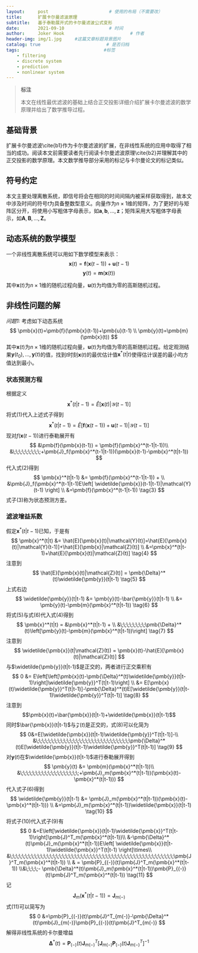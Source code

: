 ```yaml
---
layout:     post                       # 使用的布局（不需要改）
title:      扩展卡尔曼滤波原理
subtitle:   基于泰勒展开式的卡尔曼滤波公式变形
date:       2021-09-10                 # 时间
author:     Joker Hook                         # 作者
header-img: img/1.jpg     #这篇文章标题背景图片
catalog: true                         # 是否归档
tags:                                #标签
    - filtering
    - discrete system
    - prediction
    - nonlinear system
---
```


> **标注**
>
> 本文在线性最优滤波的基础上结合正交投影详细介绍扩展卡尔曼滤波的数学原理并给出了数学推导过程。

## 基础背景
扩展卡尔曼滤波\cite{b1}作为卡尔曼滤波的扩展，在非线性系统的应用中取得了相当的成功。阅读本文前需要读者先行阅读卡尔曼滤波原理\cite{b2}并理解其中的正交投影的数学原理。本文数学推导部分采用的标记与卡尔曼论文的标记类似。

## 符号约定
本文主要处理离散系统，即信号将会在相同的时间间隔内被采样获取得到，故本文中涉及时间的符号$t$为具备整数型意义。向量作为$n \times 1$维的矩阵，为了更好的与矩阵区分开，将使用小写粗体字母表示，如$\pmb{a}, \pmb{b},..., \pmb{z}$；矩阵采用大写粗体字母表示，如$\pmb{A},\pmb{B},...,\pmb{Z}$。

## 动态系统的数学模型
一个非线性离散系统可以用如下数学模型来表示：
$$
\pmb{x}(t)=\pmb{f}(\pmb{x}(t-1))+\pmb{u}(t-1)
$$
$$
\pmb{y}(t)=\pmb{m}(\pmb{x}(t))
$$

其中$\pmb{x}(t)$为$n \times 1$维的随机过程向量，$\pmb{u}(t)$为均值为零的高斯随机过程。

## 非线性问题的解
*问题1:* 考虑如下动态系统
$$
    \pmb{x}(t)=\pmb{f}(\pmb{x}(t-1))+\pmb{u}(t-1) \\
    \pmb{y}(t)=\pmb{m}(\pmb{x}(t))
$$
其中$\pmb{x}(t)$为$n \times 1$维的随机过程向量，$\pmb{u}(t)$为均值为零的高斯随机过程。给定观测结果$\pmb{y}(t_0),..., \pmb{y}(t)$的值，找到$t$时刻$\pmb{x}(t)$的最优估计值$\pmb{x}^*(t|t)$使得估计误差的最小均方值达到最小。

### 状态预测方程
根据定义
$$
    \pmb{x}^*(t|t-1) = \hat{E}\left[\pmb{x}(t)|\mathcal{Y}(t-1)\right]
$$
将式$(1)$代入上述式子得到
$$
    \pmb{x}^*(t|t-1) = \hat{E}\left[\pmb{f}(\pmb{x}(t-1))+\pmb{u}(t-1)|\mathcal{Y}(t-1)\right]    \tag{2}
$$
现对$f(\pmb{x}(t-1))$进行泰勒展开有
$$
    &\pmb{f}(\pmb{x}(t-1)) = \pmb{f}(\pmb{x}^*(t-1|t-1))\\
    &\;\;\;\;\;\;\;\;\;+\pmb{J}_f(\pmb{x}^*(t-1|t-1))(\pmb{x}(t-1)-\pmb{x}^*(t|t-1))
$$
代入式$(2)$得到
$$
    \pmb{x}^*(t|t-1) &= \pmb{f}(\pmb{x}^*(t-1|t-1)) +  \\
    &\pmb{J}_f(\pmb{x}^*(t-1|t-1)E\left[ \widetilde{\pmb{x}}(t-1|t-1)|\mathcal{Y}(t-1) \right]   \\
    &=\pmb{f}(\pmb{x}^*(t-1|t-1)) \tag{3}
$$
式子$(3)$称为状态预测方差。

### 滤波增益系数
假定$\pmb{x}^*(t|t-1)$已知，于是有
$$
    \pmb{x}^*(t|t) &= \hat{E}[\pmb{x}(t)|\mathcal{Y}(t)]=\hat{E}[\pmb{x}(t)|\mathcal{Y}(t-1)]+\hat{E}[\pmb{x}|\mathcal{Z}(t)]   \\
    &=\pmb{x}^*(t|t-1)+\hat{E}[\pmb{x}(t)|\mathcal{Z}(t)]  \tag{4}
$$
注意到
$$
    \hat{E}[\pmb{x}(t)|\mathcal{Z}(t)] = \pmb{\Delta}^*(t)\widetilde{\pmb{y}}(t|t-1)    \tag{5}
$$
上式右边
$$
    \widetilde{\pmb{y}}(t|t-1)  &= \pmb{y}(t)-\bar{\pmb{y}}(t|t-1) \\
    &= \pmb{y}(t)-\pmb{m}(\pmb{x}^*(t|t-1))  \tag{6}
$$
将式$(5)$与式$(6)$代入式$(4)$得到
$$
    \pmb{x}^*(t|t) = &\pmb{x}^*(t|t-1) + \\
    &\;\;\;\;\;\;\;\;\pmb{\Delta}^*(t)\left[\pmb{y}(t)-\pmb{m}(\pmb{x}^*(t|t-1))\right]   \tag{7}
$$
注意到
$$
    \widetilde{\pmb{x}}(t|\mathcal{Z}(t)) = \pmb{x}(t)-\hat{E}[\pmb{x}(t)|\mathcal{Z}(t)]
$$
与$\widetilde{\pmb{y}}(t|t-1)$是正交的，两者进行正交乘积有
$$
    0 &= E\left[\left[\pmb{x}(t)-\pmb{\Delta}^*(t)\widetilde{\pmb{y}}(t|t-1)\right]\widetilde{\pmb{y}}^T(t|t-1)\right] \\
    &= E[\pmb{x}(t)\widetilde{\pmb{y}}^T(t|t-1)]-\pmb{\Delta}^*(t)E[\widetilde{\pmb{y}}(t|t-1)\widetilde{\pmb{y}}^T(t|t-1)] \tag{8}
$$
注意到$$\pmb{x}(t)=\bar{\pmb{x}}(t|t-1)+\widetilde{\pmb{x}}(t|t-1)$$同时$\bar{\pmb{x}}(t|t-1)$与$\mathcal{Z}(t)$是正交的，式$(8)$可以化简为
$$
    0&=E[\widetilde{\pmb{x}}(t|t-1)\widetilde{\pmb{y}}^T(t|t-1)]-\\
    &\;\;\;\;\;\;\;\;\;\;\;\;\;\;\;\;\;\;\;\;\;\;\;\;\;\;\;\;\;\;\pmb{\Delta}^*(t)E[\widetilde{\pmb{y}}(t|t-1)\widetilde{\pmb{y}}^T(t|t-1)] \tag{9}
$$
对$\pmb{y}(t)$在$\widetilde{\pmb{x}}(t|t-1)$进行泰勒展开得到
$$
    \pmb{y}(t) &= \pmb{m}(\pmb{x}^*(t|t-1))\\
    &\;\;\;\;\;\;\;\;\;\;\;\;\;\;\;\;\;\;\;+\pmb{J}_m(\pmb{x}^*(t|t-1))(\pmb{x}(t)-\pmb{x}^*(t|t-1)))
$$
代入式子$(6)$得到
$$
    \widetilde{\pmb{y}}(t|t-1) &= \pmb{J}_m(\pmb{x}^*(t|t-1))(\pmb{x}(t)-\pmb{x}^*(t|t-1)))  \\
    &=\pmb{J}_m(\pmb{x}^*(t|t-1))\widetilde{\pmb{x}}(t|t-1) \tag{10}
$$
将式子$(10)$代入式子$(9)$有
$$
    0
    &=E\left[\widetilde{\pmb{x}}(t|t-1)\widetilde{\pmb{x}}^T(t|t-1)\right]\pmb{J}^T_m(\pmb{x}^*(t|t-1))\\
    &-\pmb{\Delta}^*(t)\pmb{J}_m(\pmb{x}^*(t|t-1))E\left[ \widetilde{\pmb{x}}(t|t-1)\widetilde{\pmb{x}}^T(t|t-1) \right]\times\\
    &\;\;\;\;\;\;\;\;\;\;\;\;\;\;\;\;\;\;\;\;\;\;\;\;\;\;\;\;\;\;\;\;\;\;\;\;\;\;\;\;\;\;\;\;\;\;\;\;\;\;\;\;\;\pmb{J}^T_m(\pmb{x}^*(t|t-1))    \\
    & = \pmb{P}_{(-)}(t)\pmb{J}^T_m(\pmb{x}^*(t|t-1)) \\&\;\;\;\;- \pmb{\Delta}^*(t)\pmb{J}_m(\pmb{x}^*(t|t-1))\pmb{P}_{(-)}(t)\pmb{J}^T_m(\pmb{x}^*(t|t-1))    \tag{11}
$$
记
$$
    \pmb{J}_m(\pmb{x}^*(t|t-1)) = \pmb{J}_{m(-)}
$$
式$(11)$可以简写为
$$
    0
    &=\pmb{P}_{(-)}(t)\pmb{J}^T_{m(-)}-\pmb{\Delta}^*(t)\pmb{J}_{m(-)}\pmb{P}_{(-)}(t)\pmb{J}^T_{m(-)}
$$
解得非线性系统的卡尔曼增益
$$
    \pmb{\Delta}^*(t) = \pmb{P}_{(-)}(t)\pmb{J}^T_{m(-)}\left[ \pmb{J}_{m(-)}\pmb{P}_{(-)}(t)\pmb{J}^T_{m(-)} \right]^{-1}  \tag{12}
$$


